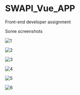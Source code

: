 # SWAPI_Vue_APP
Front-end developer assignment

Some screenshots 

![1](https://github.com/MichalKuzminski/SWAPI_Vue_APP/assets/57454546/af67d239-1668-4e8b-a131-3024427a5306)

![2](https://github.com/MichalKuzminski/SWAPI_Vue_APP/assets/57454546/3b660f93-544d-4913-aafb-2ec66b4d662e)

![3](https://github.com/MichalKuzminski/SWAPI_Vue_APP/assets/57454546/dbe7c7a1-c79e-4cc6-9eb6-d981dcba076c)

![4](https://github.com/MichalKuzminski/SWAPI_Vue_APP/assets/57454546/349fb37d-2518-464e-8dcc-a45c612624fc)

![5](https://github.com/MichalKuzminski/SWAPI_Vue_APP/assets/57454546/f00e4d85-939b-4eec-9ba7-93737e6860a1)

![6](https://github.com/MichalKuzminski/SWAPI_Vue_APP/assets/57454546/edc2301f-dc77-49ae-a991-c96af66ce1db)
